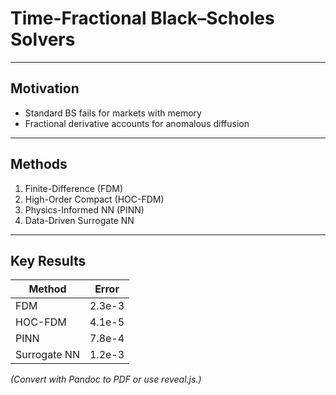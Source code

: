# Time-Fractional Black–Scholes Solvers

---

## Motivation
- Standard BS fails for markets with memory
- Fractional derivative accounts for anomalous diffusion

---

## Methods
1. Finite-Difference (FDM)
2. High-Order Compact (HOC-FDM)
3. Physics-Informed NN (PINN)
4. Data-Driven Surrogate NN

---

## Key Results
| Method       | Error |
|--------------|-------|
| FDM          | 2.3e-3|
| HOC-FDM      | 4.1e-5|
| PINN         | 7.8e-4|
| Surrogate NN | 1.2e-3|

*(Convert with Pandoc to PDF or use reveal.js.)*
